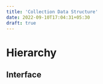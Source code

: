 ```yaml
---
title: 'Collection Data Structure'
date: 2022-09-10T17:04:31+05:30
draft: true
---
```


# Hierarchy

## Interface

##
